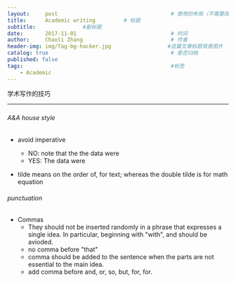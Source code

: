 ```yaml
---
layout:     post                                    # 使用的布局（不需要改）
title:      Academic writing         # 标题
subtitle:               #副标题
date:       2017-11-01                              # 时间
author:     Chaoli Zhang                            # 作者
header-img: img/Tag-bg-hacker.jpg                  #这篇文章标题背景图片
catalog: true                                       # 是否归档
published: false
tags:                                               #标签
    - Academic
---
```


学术写作的技巧

---
###


###### A&A house style

- avoid imperative
    + NO: note that the the data were
    + YES: The data were

- tilde means on the order of, for text; whereas the double tilde is for math equation


###### punctuation

- Commas
    + They should not be inserted randomly in a phrase that expresses a single idea. In particular, beginning with "with", and should be avioded.
    + no comma before "that"
    + comma should be added to the sentence when the parts are not essential to the main idea.
    + add comma before and, or, so, but, for, for.



<!-- [Academic Writing Style Workshop](https://www.youtube.com/watch?v=yi5tld98ePE)

- Keep the language impersonal and passive
    + it can be seen
    + there have seen a number of
    + the result shows
    + it can be argued that
- Impersonal
    + we applied pressure to the wound.
    + the pressure was applied to the wound.
- Cautious
    + appears to
    + tends to
    + possibly
    + apparently
    + generally
    + seemingly
    + in some cases
    + the evidence suggests that...
- objective
    + avoid (interesting, nice, wonderful, worthwhile)
- Concise
    + example: our website has made available many of the things you can use for making a decision on the best dentist.
    + revision: our website presents criteria for determining the best dentist.
- confidence
- keep tenses consistent
    + usually present tense unless referring to past/future event
    + number under 11 to be spelt out


[Academic Writing smrt](https://www.youtube.com/watch?v=eGWO1ldEhtQ&list=PLN3kZ8bfmMJN2-EdLyE7_rOZo8o3IpFlv)


[RULES AND CONVENTIONS OF ACADEMIC WRITING](https://drhazelhall.files.wordpress.com/2013/01/2013_hall_rules-conventions_ac_writing.pdf) -->



<!-- ![bartender_3.png](/img/Free_app/bartender_3.png "bartender_3.png") -->


